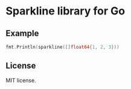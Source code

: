 # Sparkline library for Go

## Example

```Go
fmt.Println(sparkline([]float64{1, 2, 3}))
```

## License

MIT license.